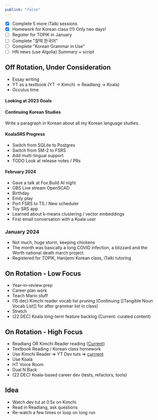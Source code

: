 ```yaml
---
publish: "false"
---
```


- [x] Complete 5 more iTalki sessions
- [x] Homework for Korean class (!!) Only two days!
 - [ ] Register for TOPIK in January
 - [ ] Complete "찰떡 한국어"
 - [ ] Complete "Korean Grammar in Use"
 - [ ] HN news (use Algolia) Summary + script
 
## Off Rotation, Under Consideration

 - Essay writing
 - YT as a textbook (YT -> Kimchi -> Readlang -> Koala)
 - Occulus time

#### Looking at 2023 Goals

#### Continuing Korean Studies
Write a paragraph in Korean about all my Korean language studies.
#### KoalaSRS Progress
- Switch from SQLite to Postgres
- Switch from SM-2 to FSRS
- Add multi-lingual support
- TODO Look at release notes / PRs

#### February 2024
 - Gave a talk at Fox.Build AI night
 - OBS Live stream OpenSCAD
 - Birthday
 - Emily play
 - Port FSRS to TS / New scheduler
 - Toy SRS app
 - Learned about k-means clustering / vector embeddings
 - First email conversation with a Koala user
### January 2024
  - Not much, huge storm, keeping chickens
  - The month was basically a long COVID infection, a blizzard and the Worth national death march project.
  - Registered for TOPIK, Hanijemi Korean class, iTalki tutoring
## On Rotation - Low Focus
 - Year-in-review prep
 - Career plan work
 - Teach Mario stuff
 - (15 dec) Kimchi reader vocab list pruning (Continuing [[Tangible Noun Vocab List]] for after grammar list in class)
 - Stretch
 - (22 DEC) Koala long-term feature backlog (Current: curated content)
## On Rotation - High Focus

 - Readlang OR Kimchi Reader reading ([Current](https://nextjs-ko.org/docs/getting-started/installation))
 - Textbook Reading / Korean class homework
 - Use Kimchi Reader => YT Dev tuts => [currrent](https://youtu.be/Gt40VneLdX4?si=xR9p3EotN7Gy6sHm)
 - Use Koala
 - HT Voice Room
 - Dual N Back
 - (22 DEC) Koala-based career dev (tests, refactors, tools)

## Idea

 - Watch dev tut at 0.5x on Kimchi
 - Read in Readlang, ask questions
 - Re-watch a few times or loop on long run

